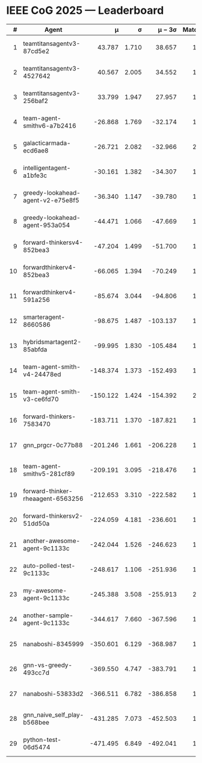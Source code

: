 # IEEE CoG 2025 — Leaderboard

| # | Agent | μ | σ | μ − 3σ | Matches | Updated |
|---:|---|---:|---:|---:|---:|---|
| 1 | teamtitansagentv3-87cd5e2 | 43.787 | 1.710 | 38.657 | 1712 | 2025-08-18 01:55 |
| 2 | teamtitansagentv3-4527642 | 40.567 | 2.005 | 34.552 | 1900 | 2025-08-18 01:55 |
| 3 | teamtitansagentv3-256baf2 | 33.799 | 1.947 | 27.957 | 1852 | 2025-08-18 01:55 |
| 4 | team-agent-smithv6-a7b2416 | -26.868 | 1.769 | -32.174 | 1700 | 2025-08-18 01:55 |
| 5 | galacticarmada-ecd6ae8 | -26.721 | 2.082 | -32.966 | 2080 | 2025-08-18 01:55 |
| 6 | intelligentagent-a1bfe3c | -30.161 | 1.382 | -34.307 | 1399 | 2025-08-18 01:55 |
| 7 | greedy-lookahead-agent-v2-e75e8f5 | -36.340 | 1.147 | -39.780 | 1976 | 2025-08-18 01:55 |
| 8 | greedy-lookahead-agent-953a054 | -44.471 | 1.066 | -47.669 | 1796 | 2025-08-18 01:55 |
| 9 | forward-thinkersv4-852bea3 | -47.204 | 1.499 | -51.700 | 1364 | 2025-08-18 01:55 |
| 10 | forwardthinkerv4-852bea3 | -66.065 | 1.394 | -70.249 | 1356 | 2025-08-18 01:55 |
| 11 | forwardthinkerv4-591a256 | -85.674 | 3.044 | -94.806 | 1704 | 2025-08-18 01:55 |
| 12 | smarteragent-8660586 | -98.675 | 1.487 | -103.137 | 1573 | 2025-08-18 01:55 |
| 13 | hybridsmartagent2-85abfda | -99.995 | 1.830 | -105.484 | 1760 | 2025-08-18 01:55 |
| 14 | team-agent-smith-v4-24478ed | -148.374 | 1.373 | -152.493 | 1920 | 2025-08-18 01:55 |
| 15 | team-agent-smith-v3-ce6fd70 | -150.122 | 1.424 | -154.392 | 2000 | 2025-08-18 01:55 |
| 16 | forward-thinkers-7583470 | -183.711 | 1.370 | -187.821 | 1520 | 2025-08-18 01:55 |
| 17 | gnn_prgcr-0c77b88 | -201.246 | 1.661 | -206.228 | 1690 | 2025-08-18 01:55 |
| 18 | team-agent-smithv5-281cf89 | -209.191 | 3.095 | -218.476 | 1880 | 2025-08-18 01:55 |
| 19 | forward-thinker-rheaagent-6563256 | -212.653 | 3.310 | -222.582 | 1816 | 2025-08-18 01:55 |
| 20 | forward-thinkersv2-51dd50a | -224.059 | 4.181 | -236.601 | 1676 | 2025-08-18 01:55 |
| 21 | another-awesome-agent-9c1133c | -242.044 | 1.526 | -246.623 | 1800 | 2025-08-18 01:55 |
| 22 | auto-polled-test-9c1133c | -248.617 | 1.106 | -251.936 | 1520 | 2025-08-18 01:55 |
| 23 | my-awesome-agent-9c1133c | -245.388 | 3.508 | -255.913 | 2140 | 2025-08-18 01:55 |
| 24 | another-sample-agent-9c1133c | -344.617 | 7.660 | -367.596 | 1720 | 2025-08-18 01:55 |
| 25 | nanaboshi-8345999 | -350.601 | 6.129 | -368.987 | 1660 | 2025-08-18 01:55 |
| 26 | gnn-vs-greedy-493cc7d | -369.550 | 4.747 | -383.791 | 1560 | 2025-08-18 01:55 |
| 27 | nanaboshi-53833d2 | -366.511 | 6.782 | -386.858 | 1480 | 2025-08-18 01:55 |
| 28 | gnn_naive_self_play-b568bee | -431.285 | 7.073 | -452.503 | 1580 | 2025-08-18 01:55 |
| 29 | python-test-06d5474 | -471.495 | 6.849 | -492.041 | 1450 | 2025-08-18 01:55 |
